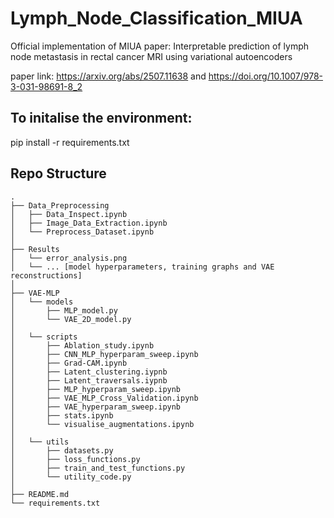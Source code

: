 # Lymph_Node_Classification_MIUA
Official implementation of MIUA paper: Interpretable prediction of lymph node metastasis in rectal cancer MRI using variational autoencoders

paper link: https://arxiv.org/abs/2507.11638
and 
https://doi.org/10.1007/978-3-031-98691-8_2

## To initalise the environment:
pip install -r requirements.txt



## Repo Structure

```
.
├── Data_Preprocessing
│   ├── Data_Inspect.ipynb
│   ├── Image_Data_Extraction.ipynb
│   └── Preprocess_Dataset.ipynb
│
├── Results
│   └── error_analysis.png
│   └── ... [model hyperparameters, training graphs and VAE reconstructions]
│
├── VAE-MLP
│   └── models
│       ├── MLP_model.py
│       └── VAE_2D_model.py
│
│   └── scripts
│       ├── Ablation_study.ipynb
│       ├── CNN_MLP_hyperparam_sweep.ipynb
│       ├── Grad-CAM.ipynb
│       ├── Latent_clustering.iypnb
│       ├── Latent_traversals.iypnb
│       ├── MLP_hyperparam_sweep.ipynb
│       ├── VAE_MLP_Cross_Validation.ipynb
│       ├── VAE_hyperparam_sweep.ipynb
│       ├── stats.ipynb
│       └── visualise_augmentations.ipynb
│
│   └── utils
│       ├── datasets.py
│       ├── loss_functions.py
│       ├── train_and_test_functions.py
│       └── utility_code.py
│
├── README.md
└── requirements.txt
```

